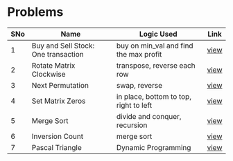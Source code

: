 # Problems

SNo | Name | Logic Used | Link |
----|------|------------|------|
1 | Buy and Sell Stock: One transaction | buy on min_val and find the max profit | [view](buy_sell_stock_once.cpp)
2 | Rotate Matrix Clockwise | transpose, reverse each row | [view](rotate_matrix.cpp)
3 | Next Permutation | swap, reverse | [view](next_permutation.cpp)
4 | Set Matrix Zeros | in place, bottom to top, right to left | [view](set_matrix_zeros.cpp)
5 | Merge Sort | divide and conquer, recursion | [view](merge_sort.cpp)
6 | Inversion Count | merge sort | [view](count_inversions.cpp)
7 | Pascal Triangle | Dynamic Programming | [view](pascal_triangle.cpp)